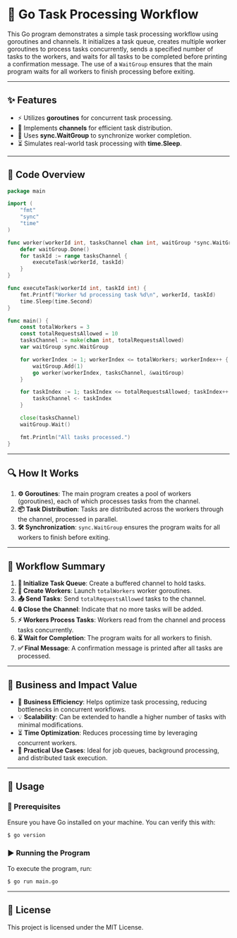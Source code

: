 # **🚀 Go Task Processing Workflow**

This Go program demonstrates a simple task processing workflow using goroutines and channels. It initializes a task queue, creates multiple worker goroutines to process tasks concurrently, sends a specified number of tasks to the workers, and waits for all tasks to be completed before printing a confirmation message. The use of a `WaitGroup` ensures that the main program waits for all workers to finish processing before exiting.

---

## **✨ Features**

- ⚡ Utilizes **goroutines** for concurrent task processing.
- 📌 Implements **channels** for efficient task distribution.
- 🔄 Uses **sync.WaitGroup** to synchronize worker completion.
- ⏳ Simulates real-world task processing with **time.Sleep**.

---

## **📜 Code Overview**

```go
package main

import (
	"fmt"
	"sync"
	"time"
)

func worker(workerId int, tasksChannel chan int, waitGroup *sync.WaitGroup) {
	defer waitGroup.Done()
	for taskId := range tasksChannel {
		executeTask(workerId, taskId)
	}
}

func executeTask(workerId int, taskId int) {
	fmt.Printf("Worker %d processing task %d\n", workerId, taskId)
	time.Sleep(time.Second)
}

func main() {
	const totalWorkers = 3
	const totalRequestsAllowed = 10
	tasksChannel := make(chan int, totalRequestsAllowed)
	var waitGroup sync.WaitGroup

	for workerIndex := 1; workerIndex <= totalWorkers; workerIndex++ {
		waitGroup.Add(1)
		go worker(workerIndex, tasksChannel, &waitGroup)
	}

	for taskIndex := 1; taskIndex <= totalRequestsAllowed; taskIndex++ {
		tasksChannel <- taskIndex
	}

	close(tasksChannel)
	waitGroup.Wait()

	fmt.Println("All tasks processed.")
}
```

---

## **🔍 How It Works**

1. **⚙️ Goroutines**: The main program creates a pool of workers (goroutines), each of which processes tasks from the channel.
2. **📦 Task Distribution**: Tasks are distributed across the workers through the channel, processed in parallel.
3. **🛠️ Synchronization**: `sync.WaitGroup` ensures the program waits for all workers to finish before exiting.

---

## **🔄 Workflow Summary**

1. **📌 Initialize Task Queue**: Create a buffered channel to hold tasks.
2. **🚀 Create Workers**: Launch `totalWorkers` worker goroutines.
3. **📤 Send Tasks**: Send `totalRequestsAllowed` tasks to the channel.
4. **🔒 Close the Channel**: Indicate that no more tasks will be added.
5. **⚡ Workers Process Tasks**: Workers read from the channel and process tasks concurrently.
6. **⏳ Wait for Completion**: The program waits for all workers to finish.
7. **✅ Final Message**: A confirmation message is printed after all tasks are processed.

---

## **📌 Business and Impact Value**

- 🏢 **Business Efficiency**: Helps optimize task processing, reducing bottlenecks in concurrent workflows.
- 💡 **Scalability**: Can be extended to handle a higher number of tasks with minimal modifications.
- ⏳ **Time Optimization**: Reduces processing time by leveraging concurrent workers.
- 🚀 **Practical Use Cases**: Ideal for job queues, background processing, and distributed task execution.

---

## **📌 Usage**

### **🔧 Prerequisites**

Ensure you have Go installed on your machine. You can verify this with:

```sh
$ go version
```

### **▶️ Running the Program**

To execute the program, run:

```sh
$ go run main.go
```

---

## **📜 License**

This project is licensed under the MIT License.

